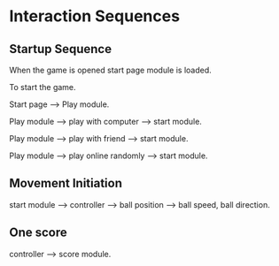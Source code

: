 # Interaction Sequences

## Startup Sequence

When the game is opened start page module is loaded.

  To start the game.
  
  Start page --> Play module.
  
  Play module --> play with computer --> start module.
  
  Play module --> play with friend --> start module.
  
  Play module --> play online randomly --> start module.

## Movement Initiation

  start module --> controller --> ball position --> ball speed, ball direction.

## One score

  controller --> score module.

